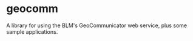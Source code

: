 # geocomm

A library for using the BLM's GeoCommunicator web service, plus some sample applications.

